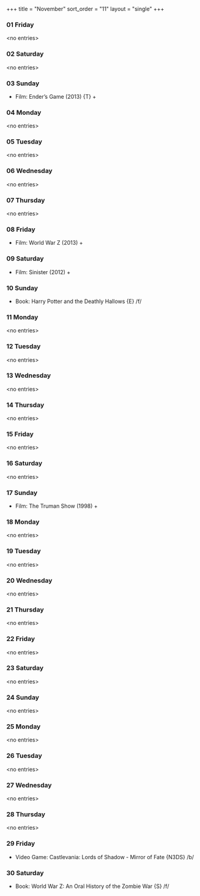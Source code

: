 +++
title = "November"
sort_order = "11"
layout = "single"
+++

### 01 Friday


\<no entries\>



### 02 Saturday


\<no entries\>



### 03 Sunday


* Film: Ender’s Game (2013) {T} +


### 04 Monday


\<no entries\>



### 05 Tuesday


\<no entries\>



### 06 Wednesday


\<no entries\>



### 07 Thursday


\<no entries\>



### 08 Friday


* Film: World War Z (2013) +


### 09 Saturday


* Film: Sinister (2012) +


### 10 Sunday


* Book: Harry Potter and the Deathly Hallows {E} /f/


### 11 Monday


\<no entries\>



### 12 Tuesday


\<no entries\>



### 13 Wednesday


\<no entries\>



### 14 Thursday


\<no entries\>



### 15 Friday


\<no entries\>



### 16 Saturday


\<no entries\>



### 17 Sunday


* Film: The Truman Show (1998) +


### 18 Monday


\<no entries\>



### 19 Tuesday


\<no entries\>



### 20 Wednesday


\<no entries\>



### 21 Thursday


\<no entries\>



### 22 Friday


\<no entries\>



### 23 Saturday


\<no entries\>



### 24 Sunday


\<no entries\>



### 25 Monday


\<no entries\>



### 26 Tuesday


\<no entries\>



### 27 Wednesday


\<no entries\>



### 28 Thursday


\<no entries\>



### 29 Friday


* Video Game: Castlevania: Lords of Shadow - Mirror of Fate {N3DS} /b/

### 30 Saturday


* Book: World War Z: An Oral History of the Zombie War {S} /f/

